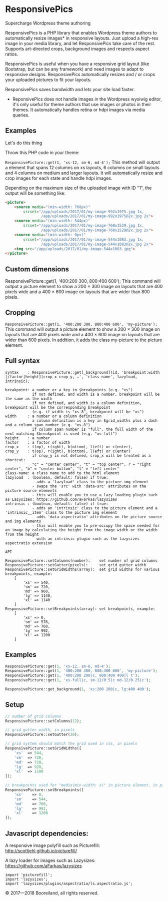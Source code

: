# ResponsivePics
Supercharge Wordpress theme authoring

ResponsivePics is a PHP library that enables Wordpress theme authors to automatically resize images* in responsive layouts. Just upload a high-res image in your media library, and let ResponsivePics take care of the rest. Supports art-directed crops, background images and respects aspect ratios.

ResponsivePics is useful when you have a responsive grid layout (like Bootstrap, but can be any framework) and need images to adapt to responsive designs. ResponsivePics automatically resizes and / or crops your uploaded pictures to fit your layouts.

ResponsivePics saves bandwidth and lets your site load faster.

* ReponsivePics does not handle images in the Wordpress wysiwig editor, it's only useful for theme authors that use images or photos in their themes. It automatically handles retina or hdpi images via media queries.

## Examples

Let's do this thing

Throw this PHP code in your theme:

`ResponsivePicture::get(1, 'xs-12, sm-6, md-4');`
This method will output a <picture> element that spans 12 columns on xs layouts, 6 columns on small layouts and 4 columns on medium and larger layouts. It will automatically resize and crop images for each state and handle hdpi images.

Depending on the maximum size of the uploaded image with ID "1", the output will be something like:

```html
<picture>
    <source media="(min-width: 768px)"
        srcset="/app/uploads/2017/01/my-image-992x1975.jpg 1x,
                /app/uploads/2017/01/my-image-992x1975@2x.jpg 2x">
    <source media="(min-width: 544px)"
        srcset="/app/uploads/2017/01/my-image-768x1529.jpg 1x,
                /app/uploads/2017/01/my-image-768x1529@2x.jpg 2x">
    <source media="(min-width: 0px)"
        srcset="/app/uploads/2017/01/my-image-544x1083.jpg 1x,
                /app/uploads/2017/01/my-image-544x1083@2x.jpg 2x">
    <img src="/app/uploads/2017/01/my-image-544x1083.jpg">
</picture>
```

## Custom dimensions

ResponsivePicture::get(1, '400:200 300, 800:400 600');
This command will output a picture element to show a 200 × 300 image on layouts that are 400 pixels wide and a 400 × 600 image on layouts that are wider than 800 pixels.

## Cropping

`ResponsivePicture::get(1, '400:200 300, 800:400 600', 'my-picture');`
This command will output a picture element to show a 200 × 300 image on layouts that are 400 pixels wide and a 400 × 600 image on layouts that are wider than 600 pixels. In addition, it adds the class my-picture to the picture element.

## Full syntax

```
syntax    : ResponsivePicture::get[_background](id, 'breakpoint:width [/factor|height]|crop_x crop_y, …', 'class-name', lazyload, intrinsic);

breakpoint: a number or a key in $breakpoints (e.g. "xs")
			if not defined, and width is a number, breakpoint will be the same as the width
			if not defined, and width is a column definition, breakpoint will be the corresponding breakpoint
			(e.g. if width is "xs-8", breakpoint will be "xs")
width     : a number or a column definition
			a column definition is a key in $grid_widths plus a dash and a column span number (e.g. "xs-8")
			if column span number is "full", the full width of the next matching $breakpoint is used (e.g. "xs-full")
height    : a number
factor    : a factor of width
crop_x    : t(op), r(ight), b(ottom), l(eft) or c(enter),
crop_y    : t(op), r(ight), b(ottom), l(eft) or c(enter)
			if crop_y is not defined, crop_x will be treated as a shortcut:
			"c" = "center center", "t" = "top center", r = "right center", "b" = "center bottom", "l" = "left center"
class-name: a class name to add to the html element
lazyload  : (boolean, default: false) if true:
			- adds a 'lazyload' class to the picture img element
			- swaps the 'src' with 'data-src' attributes on the picture source elements
			- this will enable you to use a lazy loading plugin such as Lazysizes: https://github.com/aFarkas/lazysizes
intrinsic : (boolean, default: false) if true:
			- adds an 'intrinsic' class to the picture element and a 'intrinsic__item' class to the picture img element
			- adds 'data-aspectratio' attributes on the picture source and img elements
			- this will enable you to pre-occupy the space needed for an image by calculating the height from the image width or the width from the height
			  with an intrinsic plugin such as the lazysizes aspectratio extension

API

ResponsivePicture::setColumns(number):    set number of grid columns
ResponsivePicture::setGutter(pixels):     set grid gutter width
ResponsivePicture::setGridWidths(array):  set grid widths for various breakpoints, example:
	[
		'xs' => 540,
		'sm' => 720,
		'md' => 960,
		'lg' => 1140,
		'xl' => 1140
	]
ResponsivePicture::setBreakpoints(array): set breakpoints, example:
	[
		'xs' => 0,
		'sm' => 576,
		'md' => 768,
		'lg' => 992,
		'xl' => 1200
	]
```

## Examples

```php
ResponsivePicture::get(1, 'xs-12, sm-6, md-4');
ResponsivePicture::get(1, '400:200 300, 800:400 600', 'my-picture');
ResponsivePicture::get(1, '400:200 200|c, 800:400 400|l t');
ResponsivePicture::get(1, 'xs-full|c, sm-12/0.5|c md-12/0.25|c');

ResponsivePicture::get_background(1, 'xs:200 200|c, lg:400 400');
```

## Setup

```php
// number of grid columns
ResponsivePicture::setColumns(12);

// grid gutter width, in pixels
ResponsivePicture::setGutter(30);

// grid system should match the grid used in css, in pixels
ResponsivePicture::setGridWidths([
	'xs'  => 544,
	'sm'  => 720,
	'md'  => 720,
	'lg'  => 920,
	'xl'  => 1100
]);

// breakpoints used for "media(min-width: x)" in picture element, in pixels
ResponsivePicture::setBreakpoints([
	'xs'    => 0,
	'sm'    => 544,
	'md'    => 768,
	'lg'    => 992,
	'xl'    => 1200
]);
```

## Javascript dependencies:

A responsive image polyfill such as Picturefill:
http://scottjehl.github.io/picturefill/

A lazy loader for images such as Lazysizes:
https://github.com/aFarkas/lazysizes

```
import 'picturefill';
import 'lazysizes';
import 'lazysizes/plugins/aspectratio/ls.aspectratio.js';
```

© 2017—2018 Booreiland, all rights reserved.